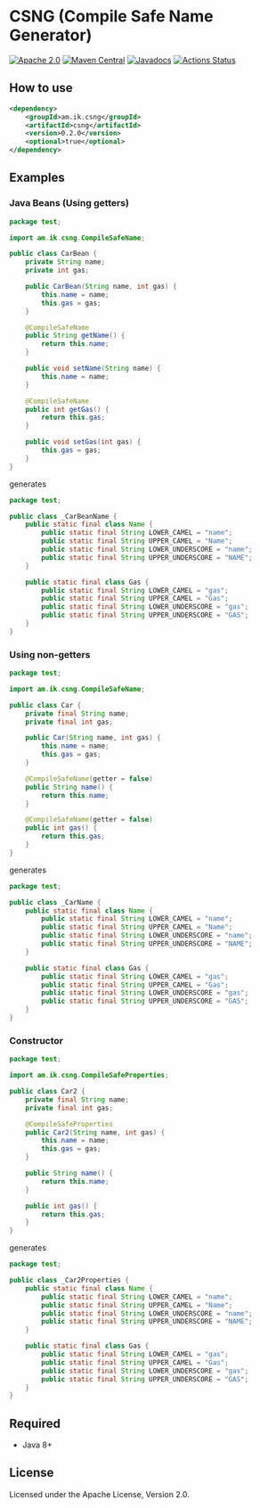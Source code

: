 # CSNG (Compile Safe Name Generator)

[![Apache 2.0](https://img.shields.io/github/license/making/csng.svg)](https://www.apache.org/licenses/LICENSE-2.0) [![Maven Central](https://maven-badges.herokuapp.com/maven-central/am.ik.csng/csng/badge.svg)](https://maven-badges.herokuapp.com/maven-central/am.ik.csng/csng) [![Javadocs](https://www.javadoc.io/badge/am.ik.csng/csng.svg)](https://www.javadoc.io/doc/am.ik.csng/csng) [![Actions Status](https://github.com/making/csng/workflows/CI/badge.svg)](https://github.com/making/csng/actions)

## How to use

```xml
<dependency>
    <groupId>am.ik.csng</groupId>
    <artifactId>csng</artifactId>
    <version>0.2.0</version>
    <optional>true</optional>
</dependency>
```

## Examples

### Java Beans (Using getters)

```java
package test;

import am.ik.csng.CompileSafeName;

public class CarBean {
    private String name;
    private int gas;

    public CarBean(String name, int gas) {
        this.name = name;
        this.gas = gas;
    }

    @CompileSafeName
    public String getName() {
        return this.name;
    }

    public void setName(String name) {
        this.name = name;
    }

    @CompileSafeName
    public int getGas() {
        return this.gas;
    }

    public void setGas(int gas) {
        this.gas = gas;
    }
}
```

generates

```java
package test;

public class _CarBeanName {
    public static final class Name {
        public static final String LOWER_CAMEL = "name";
        public static final String UPPER_CAMEL = "Name";
        public static final String LOWER_UNDERSCORE = "name";
        public static final String UPPER_UNDERSCORE = "NAME";
    }

    public static final class Gas {
        public static final String LOWER_CAMEL = "gas";
        public static final String UPPER_CAMEL = "Gas";
        public static final String LOWER_UNDERSCORE = "gas";
        public static final String UPPER_UNDERSCORE = "GAS";
    }
}
```

### Using non-getters

```java
package test;

import am.ik.csng.CompileSafeName;

public class Car {
	private final String name;
	private final int gas;

	public Car(String name, int gas) {
		this.name = name;
		this.gas = gas;
	}

	@CompileSafeName(getter = false)
	public String name() {
		return this.name;
	}

	@CompileSafeName(getter = false)
	public int gas() {
		return this.gas;
	}
}
```

generates

```java
package test;

public class _CarName {
	public static final class Name {
		public static final String LOWER_CAMEL = "name";
		public static final String UPPER_CAMEL = "Name";
		public static final String LOWER_UNDERSCORE = "name";
		public static final String UPPER_UNDERSCORE = "NAME";
	}

	public static final class Gas {
		public static final String LOWER_CAMEL = "gas";
		public static final String UPPER_CAMEL = "Gas";
		public static final String LOWER_UNDERSCORE = "gas";
		public static final String UPPER_UNDERSCORE = "GAS";
	}
}
```

### Constructor

```java
package test;

import am.ik.csng.CompileSafeProperties;

public class Car2 {
	private final String name;
	private final int gas;

	@CompileSafeProperties
	public Car2(String name, int gas) {
		this.name = name;
		this.gas = gas;
	}

	public String name() {
		return this.name;
	}

	public int gas() {
		return this.gas;
	}
}
```

generates

```java
package test;

public class _Car2Properties {
	public static final class Name {
		public static final String LOWER_CAMEL = "name";
		public static final String UPPER_CAMEL = "Name";
		public static final String LOWER_UNDERSCORE = "name";
		public static final String UPPER_UNDERSCORE = "NAME";
	}

	public static final class Gas {
		public static final String LOWER_CAMEL = "gas";
		public static final String UPPER_CAMEL = "Gas";
		public static final String LOWER_UNDERSCORE = "gas";
		public static final String UPPER_UNDERSCORE = "GAS";
	}
}
```

## Required

* Java 8+

## License

Licensed under the Apache License, Version 2.0.
